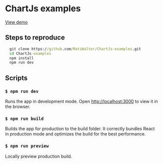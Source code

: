 # ChartJs examples

[View demo](https://chart-js-examples.vercel.app/)

## Steps to reproduce

```cmd
  git clone https://github.com/MatiWalter/ChartJs-examples.git
  cd ChartJs-examples
  npm install
  npm run dev
```

## Scripts

### `$ npm run dev`

Runs the app in development mode.
Open <http://localhost:3000> to view it in the browser.

### `$ npm run build`

Builds the app for production to the build folder.
It correctly bundles React in production mode and optimizes the build for the best performance.

### `$ npm run preview`

Locally preview production build.
